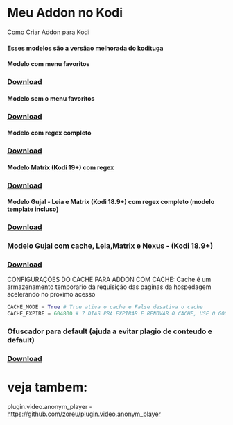 # Meu Addon no Kodi
Como Criar Addon para Kodi

#### Esses modelos são a versãao melhorada do kodituga


#### Modelo com menu favoritos
### [Download](http://raw.github.com/zoreu/meuaddon/master/download/addon_com_favoritos.zip) 

#### Modelo sem o menu favoritos
### [Download](http://raw.github.com/zoreu/meuaddon/master/download/addon_sem_favoritos.zip)

#### Modelo com regex completo
### [Download](http://raw.github.com/zoreu/meuaddon/master/download/plugin.video.testando-regex_full2.zip)

#### Modelo Matrix (Kodi 19+) com regex
### [Download](https://github.com/zoreu/meuaddon/raw/master/download/plugin.video.testando2.matrix.zip)

#### Modelo Gujal - Leia e Matrix (Kodi 18.9+) com regex completo (modelo template incluso)
### [Download](https://github.com/zoreu/meuaddon/raw/master/download/plugin.video.live.streamspro.zip)


### Modelo Gujal com cache, Leia,Matrix e Nexus - (Kodi 18.9+)
### [Download](https://github.com/zoreu/meuaddon/raw/master/download/plugin.video.live.streamspro-cache.zip)

CONFIGURAÇÕES DO CACHE PARA ADDON COM CACHE:
Cache é um armazenamento temporario da requisição das paginas da hospedagem acelerando no proximo acesso

```python
CACHE_MODE = True # True ativa o cache e False desativa o cache
CACHE_EXPIRE = 604800 # 7 DIAS PRA EXPIRAR E RENOVAR O CACHE, USE O GOOGLE PRA CONVERTER DIAS EM SEGUNDOS PARA AJUSTAR A GOSTO
```

### Ofuscador para default (ajuda a evitar plagio de conteudo e default)
### [Download](https://github.com/zoreu/meuaddon/raw/master/download/encrypt_lambda.zip)


# veja tambem:

plugin.video.anonym_player - https://github.com/zoreu/plugin.video.anonym_player
